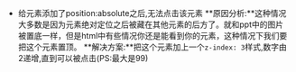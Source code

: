 * 给元素添加了position:absolute之后,无法点击该元素
  **原因分析:**这种情况大多数是因为元素绝对定位之后被藏在其他元素的后方了。就和ppt中的图片被置底一样，但是html中有些情况你还是能看到你的元素，这种情况下我们要把这个元素置顶。
  **解决方案:**把这个元素加上一个``z-index: 3``样式,数字由2递增,直到可以被点击(PS:最大是99)